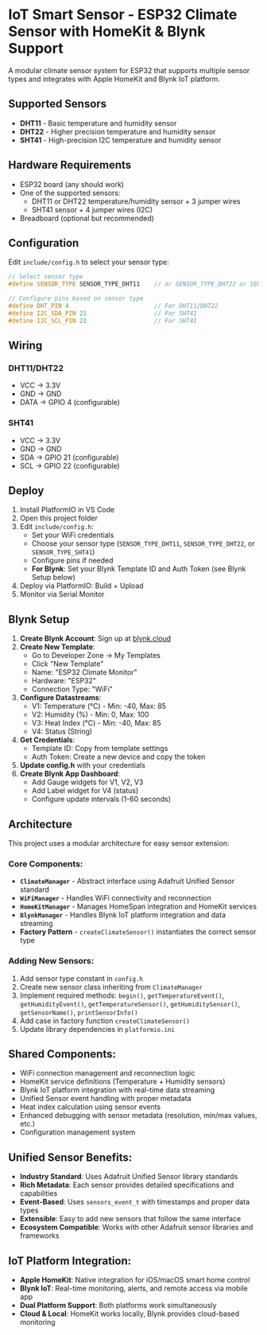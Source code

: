 # IoT Smart Sensor - ESP32 Climate Sensor with HomeKit & Blynk Support

A modular climate sensor system for ESP32 that supports multiple sensor types and integrates with Apple HomeKit and Blynk IoT platform.

## Supported Sensors

- **DHT11** - Basic temperature and humidity sensor
- **DHT22** - Higher precision temperature and humidity sensor  
- **SHT41** - High-precision I2C temperature and humidity sensor

## Hardware Requirements

- ESP32 board (any should work)
- One of the supported sensors:
  - DHT11 or DHT22 temperature/humidity sensor + 3 jumper wires
  - SHT41 sensor + 4 jumper wires (I2C)
- Breadboard (optional but recommended)

## Configuration

Edit `include/config.h` to select your sensor type:

```cpp
// Select sensor type
#define SENSOR_TYPE SENSOR_TYPE_DHT11    // or SENSOR_TYPE_DHT22 or SENSOR_TYPE_SHT41

// Configure pins based on sensor type
#define DHT_PIN 4                        // For DHT11/DHT22
#define I2C_SDA_PIN 21                   // For SHT41
#define I2C_SCL_PIN 22                   // For SHT41
```

## Wiring

### DHT11/DHT22
- VCC → 3.3V
- GND → GND  
- DATA → GPIO 4 (configurable)

### SHT41
- VCC → 3.3V
- GND → GND
- SDA → GPIO 21 (configurable)
- SCL → GPIO 22 (configurable)

## Deploy

1. Install PlatformIO in VS Code
2. Open this project folder
3. Edit `include/config.h`:
   - Set your WiFi credentials
   - Choose your sensor type (`SENSOR_TYPE_DHT11`, `SENSOR_TYPE_DHT22`, or `SENSOR_TYPE_SHT41`)
   - Configure pins if needed
   - **For Blynk**: Set your Blynk Template ID and Auth Token (see Blynk Setup below)
4. Deploy via PlatformIO: Build + Upload
5. Monitor via Serial Monitor

## Blynk Setup

1. **Create Blynk Account**: Sign up at [blynk.cloud](https://blynk.cloud)
2. **Create New Template**:
   - Go to Developer Zone → My Templates
   - Click "New Template"
   - Name: "ESP32 Climate Monitor"
   - Hardware: "ESP32"
   - Connection Type: "WiFi"
3. **Configure Datastreams**:
   - V1: Temperature (°C) - Min: -40, Max: 85
   - V2: Humidity (%) - Min: 0, Max: 100  
   - V3: Heat Index (°C) - Min: -40, Max: 85
   - V4: Status (String)
4. **Get Credentials**:
   - Template ID: Copy from template settings
   - Auth Token: Create a new device and copy the token
5. **Update config.h** with your credentials
6. **Create Blynk App Dashboard**:
   - Add Gauge widgets for V1, V2, V3
   - Add Label widget for V4 (status)
   - Configure update intervals (1-60 seconds)

## Architecture

This project uses a modular architecture for easy sensor extension:

### Core Components:
- **`ClimateManager`** - Abstract interface using Adafruit Unified Sensor standard
- **`WiFiManager`** - Handles WiFi connectivity and reconnection
- **`HomeKitManager`** - Manages HomeSpan integration and HomeKit services
- **`BlynkManager`** - Handles Blynk IoT platform integration and data streaming
- **Factory Pattern** - `createClimateSensor()` instantiates the correct sensor type

### Adding New Sensors:
1. Add sensor type constant in `config.h`
2. Create new sensor class inheriting from `ClimateManager`
3. Implement required methods: `begin()`, `getTemperatureEvent()`, `getHumidityEvent()`, `getTemperatureSensor()`, `getHumiditySensor()`, `getSensorName()`, `printSensorInfo()`
4. Add case in factory function `createClimateSensor()`
5. Update library dependencies in `platformio.ini`

## Shared Components:
- WiFi connection management and reconnection logic
- HomeKit service definitions (Temperature + Humidity sensors)
- Blynk IoT platform integration with real-time data streaming
- Unified Sensor event handling with proper metadata
- Heat index calculation using sensor events
- Enhanced debugging with sensor metadata (resolution, min/max values, etc.)
- Configuration management system

## Unified Sensor Benefits:
- **Industry Standard**: Uses Adafruit Unified Sensor library standards
- **Rich Metadata**: Each sensor provides detailed specifications and capabilities  
- **Event-Based**: Uses `sensors_event_t` with timestamps and proper data types
- **Extensible**: Easy to add new sensors that follow the same interface
- **Ecosystem Compatible**: Works with other Adafruit sensor libraries and frameworks

## IoT Platform Integration:
- **Apple HomeKit**: Native integration for iOS/macOS smart home control
- **Blynk IoT**: Real-time monitoring, alerts, and remote access via mobile app
- **Dual Platform Support**: Both platforms work simultaneously
- **Cloud & Local**: HomeKit works locally, Blynk provides cloud-based monitoring
